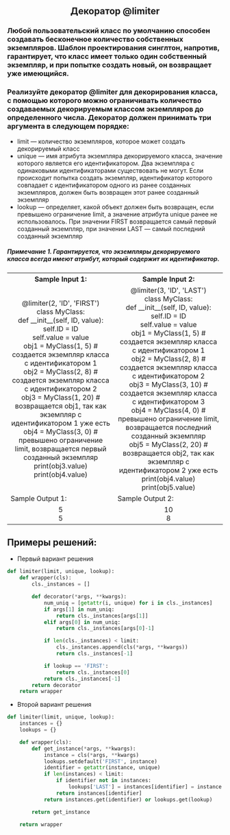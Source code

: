 <h2 style="text-align:center">Декоратор @limiter</h2>

### Любой пользовательский класс по умолчанию способен создавать бесконечное количество собственных экземпляров. Шаблон проектирования синглтон, напротив, гарантирует, что класс имеет только один собственный экземпляр, и при попытке создать новый, он возвращает уже имеющийся. 

### Реализуйте декоратор @limiter для декорирования класса, с помощью которого можно ограничивать количество создаваемых декорируемым классом экземпляров до определенного числа. Декоратор должен принимать три аргумента в следующем порядке:

* limit — количество экземпляров, которое может создать декорируемый класс
* unique — имя атрибута экземпляра декорируемого класса, значение которого является его идентификатором. Два экземпляра с одинаковыми идентификаторами существовать не могут. Если происходит попытка создать экземпляр, идентификатор которого совпадает с идентификатором одного из ранее созданных экземпляров, должен быть возвращен этот ранее созданный экземпляр
* lookup — определяет, какой объект должен быть возвращен, если превышено ограничение limit, а значение атрибута unique ранее не использовалось. При значении FIRST возвращается самый первый созданный экземпляр, при значении LAST — самый последний созданный экземпляр
##### Примечание 1. Гарантируется, что экземпляры декорируемого класса всегда имеют атрибут, который содержит их идентификатор.

<table align="center">
  <tbody>
    <tr>
      <th>Sample Input 1: </th>
      <th>Sample Input 2: </th>
    </tr>
    <tr>
      <td align="center">@limiter(2, 'ID', 'FIRST')<br>
                          class MyClass:<br>
                              def __init__(self, ID, value):<br>
                                  self.ID = ID<br>
                                  self.value = value<br>
                          obj1 = MyClass(1, 5)          # создается экземпляр класса с идентификатором 1<br>
                          obj2 = MyClass(2, 8)          # создается экземпляр класса с идентификатором 2<br>
                          obj3 = MyClass(1, 20)         # возвращается obj1, так как экземпляр с идентификатором 1 уже есть<br>
                          obj4 = MyClass(3, 0)          # превышено ограничение limit, возвращается первый созданный экземпляр<br>
                          print(obj3.value)<br>
                          print(obj4.value)<br></td>
      <td align="center">@limiter(3, 'ID', 'LAST')<br>
                          class MyClass:<br>
                              def __init__(self, ID, value):<br>
                                  self.ID = ID<br>
                                  self.value = value<br>
                          obj1 = MyClass(1, 5)          # создается экземпляр класса с идентификатором 1<br>
                          obj2 = MyClass(2, 8)          # создается экземпляр класса с идентификатором 2<br>
                          obj3 = MyClass(3, 10)         # создается экземпляр класса с идентификатором 3<br>
                          obj4 = MyClass(4, 0)          # превышено ограничение limit, возвращается последний созданный экземпляр<br>
                          obj5 = MyClass(2, 20)         # возвращается obj2, так как экземпляр с идентификатором 2 уже есть<br>
                          print(obj4.value)<br>
                          print(obj5.value)<br></td>
    </tr>
    <tr>
      <td>Sample Output 1:</td>
      <td>Sample Output 2:</td>
      </tr>
    <tr>
      <td align="center">
                        5<br>
                        5<br>
      </td>
      <td align="center">
                        10<br>
                        8<br>
      </td>
    </tr>
  </tbody>
</table>



## Примеры решений:
* Первый вариант решения
```python
def limiter(limit, unique, lookup):
    def wrapper(cls):
        cls._instances = []

        def decorator(*args, **kwargs):
            num_uniq = [getattr(i, unique) for i in cls._instances]
            if args[1] in num_uniq:
                return cls._instances[args[1]]
            elif args[0] in num_uniq:
                return cls._instances[args[0]-1]

            if len(cls._instances) < limit:
                cls._instances.append(cls(*args, **kwargs))
                return cls._instances[-1]

            if lookup == 'FIRST':
                return cls._instances[0]
            return cls._instances[-1]
        return decorator
    return wrapper
```
* Второй вариант решения

```python
def limiter(limit, unique, lookup):
    instances = {}
    lookups = {}

    def wrapper(cls):
        def get_instance(*args, **kwargs):
            instance = cls(*args, **kwargs)
            lookups.setdefault('FIRST', instance)
            identifier = getattr(instance, unique)
            if len(instances) < limit:
                if identifier not in instances:
                    lookups['LAST'] = instances[identifier] = instance
                return instances[identifier]
            return instances.get(identifier) or lookups.get(lookup)

        return get_instance

    return wrapper
```


